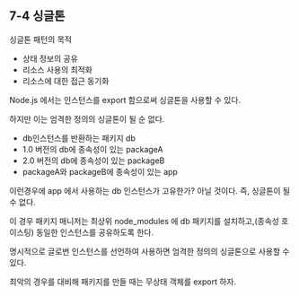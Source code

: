 ## 7-4 싱글톤

싱글톤 패턴의 목적

- 상태 정보의 공유
- 리소스 사용의 최적화
- 리소스에 대한 접근 동기화

Node.js 에서는 인스턴스를 export 함으로써 싱글톤을 사용할 수 있다.

하지만 이는 엄격한 정의의 싱글톤이 될 순 없다.

- db인스턴스를 반환하는 패키지 db
- 1.0 버전의 db에 종속성이 있는 packageA
- 2.0 버전의 db에 종속성이 있는 packageB
- packageA와 packageB에 종속성이 있는 app

이런경우에 app 에서 사용하는 db 인스턴스가 고유한가? 아닐 것이다.
즉, 싱글톤이 될 수 없다.

이 경우 패키지 매니저는 최상위 node_modules 에 db 패키지를 설치하고,(종속성 호이스팅)
동일한 인스턴스를 공유하도록 한다.

명시적으로 글로번 인스턴스를 선언하여 사용하면
엄격한 정의의 싱글톤으로 사용할 수 있다.

최악의 경우를 대비해 패키지를 만들 때는 무상태 객체를 export 하자.